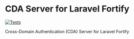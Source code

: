 # CDA Server for Laravel Fortify

[![Tests](https://github.com/vinkashq/cda-server-laravel-fortify/actions/workflows/tests.yml/badge.svg)](https://github.com/vinkashq/cda-server-laravel-fortify/actions/workflows/tests.yml)

Cross-Domain Authentication (CDA) Server for Laravel Fortify
